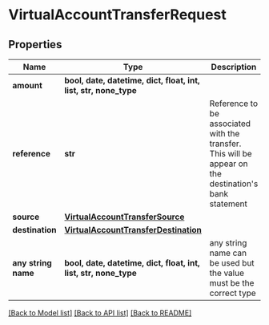 # VirtualAccountTransferRequest


## Properties
Name | Type | Description | Notes
------------ | ------------- | ------------- | -------------
**amount** | **bool, date, datetime, dict, float, int, list, str, none_type** |  | 
**reference** | **str** | Reference to be associated with the transfer. This will be appear on the destination&#39;s bank statement | 
**source** | [**VirtualAccountTransferSource**](VirtualAccountTransferSource.md) |  | 
**destination** | [**VirtualAccountTransferDestination**](VirtualAccountTransferDestination.md) |  | 
**any string name** | **bool, date, datetime, dict, float, int, list, str, none_type** | any string name can be used but the value must be the correct type | [optional]

[[Back to Model list]](../README.md#documentation-for-models) [[Back to API list]](../README.md#documentation-for-api-endpoints) [[Back to README]](../README.md)


